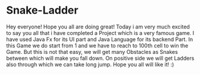# Snake-Ladder
Hey everyone!
Hope you all are doing great! Today i am very much excited to say you all that i have completed a Project which is a very famous game. I have used Java Fx for its
 UI part and Java Language for its backend Part. In this Game we do start from 1 and we have to reach to 100th cell to win the Game. But this is not that easy, we will get many Obstacles as Snakes between which will make you fall down. On positive side we will get Ladders also through which we can take long jump.
 Hope you all will like it! :)
